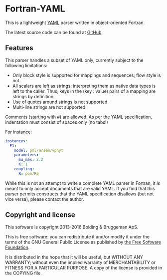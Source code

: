 # Fortran-YAML

This is a lightweight [YAML](http://yaml.org) parser written in object-oriented Fortran.

The latest source code can be found at [GitHub](https://github.com/BoldingBruggeman/fortran-yaml).

## Features

This parser handles a subset of YAML only, currently subject to the following limitations:

* Only block style is supported for mappings and sequences; flow style is not.
* All scalars are left as strings; interpreting them as native data types is left to the caller. Thus, keys in the (key : value) pairs of a mapping are strings by definition.
* Use of quotes around strings is not supported.
* Multi-line strings are not supported.

Comments (starting with #) are allowed. As per the YAML specification, indentation must consist of spaces only (no tabs!)

For instance:

```yaml
instances:
  P1:
    model: pml/ersem/vphyt
    parameters:
      mu_max: 2.2
      K: 1
    coupling:
      R: pom/R6
```

While this is not an attempt to write a complete YAML parser in Fortran, it _is_ meant
to only accept documents that are valid YAML. If you find that this parser
permits constructs that the YAML specification disallows (but not vice versa),
please contact the author.

## Copyright and license

This software is copyright 2013-2016 Bolding & Bruggeman ApS.

This is free software: you can redistribute it and/or modify it under
the terms of the GNU General Public License as published by [the Free Software
Foundation](https://www.gnu.org/licenses/gpl.html).

It is distributed in the hope that it will be useful, but WITHOUT ANY WARRANTY;
without even the implied warranty of MERCHANTABILITY or FITNESS FOR A
PARTICULAR PURPOSE. A copy of the license is provided in the COPYING file.